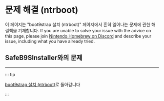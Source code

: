 # 문제 해결 (ntrboot)

이 페이지는 "boot9strap 설치 (ntrboot)" 페이지에서 흔히 일어나는 문제에 관한 해결책을 기재합니다. If you are unable to solve your issue with the advice on this page, please join [Nintendo Homebrew on Discord](https://discord.gg/MWxPgEp) and describe your issue, including what you have already tried.

## SafeB9SInstaller와의 문제

<!--@include: ./_include/troubleshooting-sb9si-firm.md -->

<!--@include: ./_include/troubleshooting-sb9si-common.md -->

<!--@include: ./_include/troubleshooting-get-help-common.md -->

---

::: tip

[boot9strap 설치 (ntrboot)](installing-boot9strap-\(ntrboot\))로 돌아갑니다

:::

<!--@include: ./_include/troubleshooting-return.md -->
